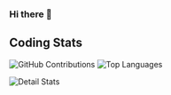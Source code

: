 ### Hi there 👋

## Coding Stats

<p align="left" style="display:table-cell;vertical-align:middle;">
  <img src="https://github-readme-stats.vercel.app/api?username=justinhartman&count_private=true&show_icons=true" alt="GitHub Contributions">
  <img src="https://github-readme-stats.vercel.app/api/top-langs/?username=justinhartman&layout=compact&langs_count=8" alt="Top Languages">
</p>

![Detail Stats](https://github-profile-trophy.vercel.app/?username=justinhartman)

<!--
**justinhartman/justinhartman** is a ✨ _special_ ✨ repository because its `README.md` (this file) appears on your GitHub profile.

Here are some ideas to get you started:

- 🔭 I’m currently working on ...
- 🌱 I’m currently learning ...
- 👯 I’m looking to collaborate on ...
- 🤔 I’m looking for help with ...
- 💬 Ask me about ...
- 📫 How to reach me: ...
- 😄 Pronouns: ...
- ⚡ Fun fact: ...
-->
